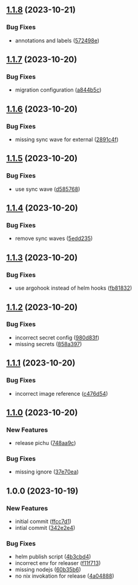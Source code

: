 ## [1.1.8](https://github.com/AtomiCloud/sulfone.zinc/compare/v1.1.7...v1.1.8) (2023-10-21)


### Bug Fixes

* annotations and labels ([572498e](https://github.com/AtomiCloud/sulfone.zinc/commit/572498e5547d598606058c7fa2d2d28b7064984a))

## [1.1.7](https://github.com/AtomiCloud/sulfone.zinc/compare/v1.1.6...v1.1.7) (2023-10-20)


### Bug Fixes

* migration configuration ([a844b5c](https://github.com/AtomiCloud/sulfone.zinc/commit/a844b5c5592e4db858e9081a66ece1e339cad4d7))

## [1.1.6](https://github.com/AtomiCloud/sulfone.zinc/compare/v1.1.5...v1.1.6) (2023-10-20)


### Bug Fixes

* missing sync wave for external ([2891c4f](https://github.com/AtomiCloud/sulfone.zinc/commit/2891c4fd69b8f6f5787f4224952226ea6378e956))

## [1.1.5](https://github.com/AtomiCloud/sulfone.zinc/compare/v1.1.4...v1.1.5) (2023-10-20)


### Bug Fixes

* use sync wave ([d585768](https://github.com/AtomiCloud/sulfone.zinc/commit/d5857689c8f617fd9711271c6fa41f1f9955687c))

## [1.1.4](https://github.com/AtomiCloud/sulfone.zinc/compare/v1.1.3...v1.1.4) (2023-10-20)


### Bug Fixes

* remove sync waves ([5edd235](https://github.com/AtomiCloud/sulfone.zinc/commit/5edd2355e96ba95a1b2406759051281b8cc3eea8))

## [1.1.3](https://github.com/AtomiCloud/sulfone.zinc/compare/v1.1.2...v1.1.3) (2023-10-20)


### Bug Fixes

* use argohook instead of helm hooks ([fb81832](https://github.com/AtomiCloud/sulfone.zinc/commit/fb81832ec472bb9f51b649348d76546b27c03b02))

## [1.1.2](https://github.com/AtomiCloud/sulfone.zinc/compare/v1.1.1...v1.1.2) (2023-10-20)


### Bug Fixes

* incorrect secret config ([980d83f](https://github.com/AtomiCloud/sulfone.zinc/commit/980d83f8f62f2fe4d5ea5e49ab19ddeefd1a718e))
* missing secrets ([858a397](https://github.com/AtomiCloud/sulfone.zinc/commit/858a397973e5d047b3d3b80a229813288f19a2e2))

## [1.1.1](https://github.com/AtomiCloud/sulfone.zinc/compare/v1.1.0...v1.1.1) (2023-10-20)


### Bug Fixes

* incorrect image reference ([c476d54](https://github.com/AtomiCloud/sulfone.zinc/commit/c476d5489646cb8d15de7ff074f2e6edd3d25aeb))

## [1.1.0](https://github.com/AtomiCloud/sulfone.zinc/compare/v1.0.0...v1.1.0) (2023-10-20)


### New Features

* release pichu ([748aa9c](https://github.com/AtomiCloud/sulfone.zinc/commit/748aa9c0509ae0f0f75620fdb16ab6d92e22e652))


### Bug Fixes

* missing ignore ([37e70ea](https://github.com/AtomiCloud/sulfone.zinc/commit/37e70eade0071ed26cd8523218e1b22ce0aae510))

## 1.0.0 (2023-10-19)


### New Features

* initial commit ([ffcc7d1](https://github.com/AtomiCloud/sulfone.zinc/commit/ffcc7d1888a91493db1337542b5523396cea2b0f))
* intial commit ([342e2e4](https://github.com/AtomiCloud/sulfone.zinc/commit/342e2e42d598d805b5db4f6f0c456896707181cf))


### Bug Fixes

* helm publish script ([4b3cbd4](https://github.com/AtomiCloud/sulfone.zinc/commit/4b3cbd46a589ccc16c1e3258212962bd8dca3e59))
* incorrect env for releaser ([f11f713](https://github.com/AtomiCloud/sulfone.zinc/commit/f11f713b881d8d9a80d344409d8d978db58af2e7))
* missing nodejs ([60b35b6](https://github.com/AtomiCloud/sulfone.zinc/commit/60b35b61f00bc12d784d9420d886e91ceb226317))
* no nix invokation for release ([4a04888](https://github.com/AtomiCloud/sulfone.zinc/commit/4a0488824e1073443b5226722450c08fb917f4ac))
